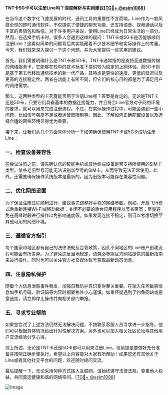 **TNT卡5G卡可以注册Line吗？深度解析与实用建议[[TG💪+ @esim1088](https://t.me/s/esim1088)]**

在当今这个数字化飞速发展的时代，通讯工具的重要性不言而喻。Line作为一款风靡全球的即时通讯软件，不仅提供了便捷的聊天功能，还支持语音、视频通话以及丰富的表情包和贴纸。对于许多用户来说，使用Line已经成为日常生活的一部分。然而，在选择手机卡时，很多人会遇到这样的疑问：TNT卡或5G卡是否能够顺利注册Line？这看似简单的问题背后其实隐藏着不少技术细节和实际操作上的考量。今天，我们就来深入探讨一下这个问题，并为大家提供一些实用的建议。

首先，我们需要明确什么是TNT卡和5G卡。TNT卡通常指的是支持高速数据传输的网络服务卡，它能够在较早的技术标准下提供较为稳定的上网体验。而5G卡则是基于第五代移动通信技术的新一代产品，其特点是更快的速度、更低的延迟以及更高的连接稳定性。两者在功能上有所不同，但它们的核心目的都是为了满足用户的网络需求。

那么，这两种类型的卡究竟能否用于注册Line呢？答案是肯定的。无论是TNT卡还是5G卡，只要它们具备基本的数据连接能力，并且符合Line官方对于网络环境的要求，就可以用来完成注册流程。不过，在实际操作过程中，可能会遇到一些小问题，比如信号强度不足或者运营商限制等。因此，了解如何正确配置设备以及选择合适的网络环境显得尤为重要。

接下来，让我们从几个方面具体分析一下如何确保使用TNT卡或5G卡成功注册Line：

### 一、检查设备兼容性

在尝试注册之前，请先确认您的智能手机或其他终端设备是否支持所使用的SIM卡类型。某些老旧型号可能无法识别新型号的SIM卡，从而导致无法正常使用。此外，还需要确保操作系统版本是最新的，因为旧版本可能存在兼容性问题。

### 二、优化网络设置

为了保证注册过程顺利进行，建议事先调整好手机的网络参数。例如，开启飞行模式后重新连接Wi-Fi或移动数据；关闭不必要的后台应用程序以节省带宽；尽量避免在高峰时段进行操作以免影响速度等。如果发现连接不稳定，则可以考虑切换至其他可用的网络环境。

### 三、遵循官方指引

每个国家和地区都有自己的法律法规及监管政策，因此不同地区的Line账户创建流程可能会有所差异。为了避免违反当地规定，请务必参照官方网站提供的最新指南来进行操作。同时也可以关注官方社交媒体账号获取最新动态消息。

### 四、注意隐私保护

随着个人信息泄露事件频发，加强自我防护意识变得至关重要。在输入任何敏感信息如手机号码、验证码等内容时都要格外小心谨慎。如果怀疑遇到了钓鱼网站或恶意链接，请立即停止操作并向相关部门举报。

### 五、寻求专业帮助

如果您尝试了上述方法仍然无法解决问题，不妨联系客服人员寻求进一步指导。他们可以根据具体情况给出针对性解决方案。另外也可以加入相关社区论坛与其他用户交流经验分享心得。

综上所述，无论是TNT卡还是5G卡都可以用来注册Line，但前提是要做好充分准备并按照正确步骤执行。希望以上内容能对大家有所帮助！如果您还有其他关于Line或者其他社交平台的问题，欢迎随时提问交流。

最后提醒一下，无论采用何种方式接入互联网，请始终遵守法律法规，尊重他人权益，共同营造健康和谐的网络空间。[[TG💪+ @esim1088](https://t.me/s/esim1088)] 

![Image](https://i.postimg.cc/4NQfJmqS/Snipaste-2025-05-13-00-14-12.png)